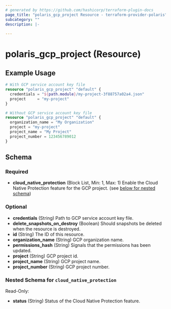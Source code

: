```yaml
---
# generated by https://github.com/hashicorp/terraform-plugin-docs
page_title: "polaris_gcp_project Resource - terraform-provider-polaris"
subcategory: ""
description: |-
  
---
```


# polaris_gcp_project (Resource)



## Example Usage

```terraform
# With GCP service account key file
resource "polaris_gcp_project" "default" {
  credentials = "${path.module}/my-project-3f88757a02a4.json"
  project     = "my-project"
}

# Without GCP service account key file
resource "polaris_gcp_project" "default" {
  organization_name = "My Organization"
  project = "my-project"
  project_name = "My Project"
  project_number = 123456789012
}
```

<!-- schema generated by tfplugindocs -->
## Schema

### Required

- **cloud_native_protection** (Block List, Min: 1, Max: 1) Enable the Cloud Native Protection feature for the GCP project. (see [below for nested schema](#nestedblock--cloud_native_protection))

### Optional

- **credentials** (String) Path to GCP service account key file.
- **delete_snapshots_on_destroy** (Boolean) Should snapshots be deleted when the resource is destroyed.
- **id** (String) The ID of this resource.
- **organization_name** (String) GCP organization name.
- **permissions_hash** (String) Signals that the permissions has been updated.
- **project** (String) GCP project id.
- **project_name** (String) GCP project name.
- **project_number** (String) GCP project number.

<a id="nestedblock--cloud_native_protection"></a>
### Nested Schema for `cloud_native_protection`

Read-Only:

- **status** (String) Status of the Cloud Native Protection feature.


